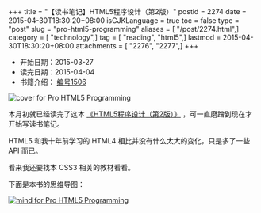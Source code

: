 +++
title = "【读书笔记】HTML5程序设计（第2版）"
postid = 2274
date = 2015-04-30T18:30:20+08:00
isCJKLanguage = true
toc = false
type = "post"
slug = "pro-html5-programming"
aliases = [ "/post/2274.html",]
category = [ "technology",]
tag = [ "reading", "html5",]
lastmod = 2015-04-30T18:30:20+08:00
attachments = [ "2276", "2277",]
+++


- 开始日期：2015-03-27
- 读完日期：2015-04-04
- 书籍介绍： [编号1506](https://zengrong.net/read/#2015)

![cover for Pro HTML5 Programming][52]

本月初就已经读完了这本 [《HTML5程序设计（第2版）》][1] ，可一直磨蹭到现在才开始写读书笔记。

HTML5 和我十年前学习的 HTML4 相比并没有什么太大的变化，只是多了一些 API 而已。

看来我还要找本 CSS3 相关的教材看看。

下面是本书的思维导图： <!--more-->

[![mind for Pro HTML5 Programming][51]][51]

[1]: http://book.douban.com/subject/10608238/
[2]: https://zengrong.net/read/#2015
[51]: /uploads/2015/04/pro-html5-programming-mind.png
[52]: /uploads/2015/04/pro-html5-programming-cover.jpg

